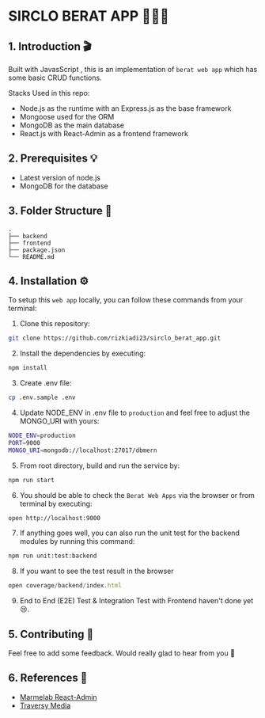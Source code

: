 # SIRCLO BERAT APP 🏋🏻‍♀️

## 1. Introduction 🎬

Built with JavasScript , this is an implementation of `berat web app` which has some basic CRUD functions.

Stacks Used in this repo:

- Node.js as the runtime with an Express.js as the base framework
- Mongoose used for the ORM
- MongoDB as the main database
- React.js with React-Admin as a frontend framework

## 2. Prerequisites 💡

- Latest version of node.js
- MongoDB for the database

## 3. Folder Structure 📂

```
.
├── backend
├── frontend
├── package.json
└── README.md
```

## 4. Installation ⚙️

To setup this `web app` locally, you can follow these commands from your terminal:

1. Clone this repository:

```bash
git clone https://github.com/rizkiadi23/sirclo_berat_app.git
```

2. Install the dependencies by executing:

```bash
npm install
```

3. Create .env file:

```bash
cp .env.sample .env
```

4. Update NODE_ENV in .env file to `production` and feel free to adjust the MONGO_URI with yours:

```bash
NODE_ENV=production
PORT=9000
MONGO_URI=mongodb://localhost:27017/dbmern
```

5. From root directory, build and run the service by:

```bash
npm run start
```

6. You should be able to check the `Berat Web Apps` via the browser or from terminal by executing:

```bash
open http://localhost:9000
```

7. If anything goes well, you can also run the unit test for the backend modules by running this command:

```bash
npm run unit:test:backend
```

8. If you want to see the test result in the browser

```javascript
open coverage/backend/index.html
```

9. End to End (E2E) Test & Integration Test with Frontend haven't done yet 😢.

## 5. Contributing 📝

Feel free to add some feedback. Would really glad to hear from you 🥳

## 6. References 🚀

- [Marmelab React-Admin](http://marmelab.com/react-admin)
- [Traversy Media](https://www.youtube.com/c/TraversyMedia)
